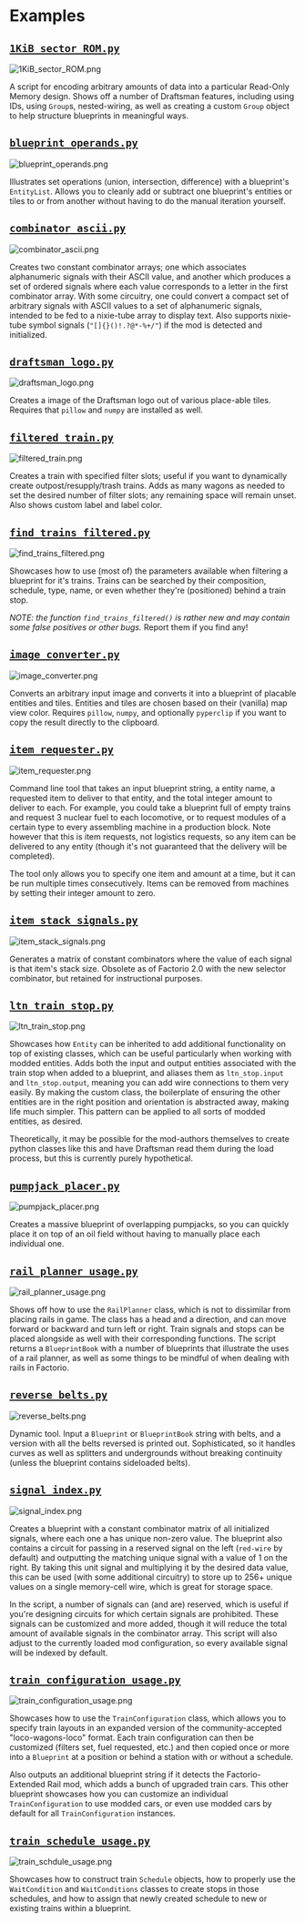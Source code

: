 # Examples

## [`1KiB_sector_ROM.py`](1KiB_sector_ROM.py)

![1KiB_sector_ROM.png](images/1KiB_sector_ROM.png)

A script for encoding arbitrary amounts of data into a particular Read-Only Memory design. Shows off a number of Draftsman features, including using IDs, using `Group`s, nested-wiring, as well as creating a custom `Group` object to help structure blueprints in meaningful ways.

## [`blueprint_operands.py`](blueprint_operands.py)

![blueprint_operands.png](images/blueprint_operands.png)

Illustrates set operations (union, intersection, difference) with a blueprint's `EntityList`. Allows you to cleanly add or subtract one blueprint's entities or tiles to or from another without having to do the manual iteration yourself.

## [`combinator_ascii.py`](combinator_ascii.py)

![combinator_ascii.png](images/combinator_ascii.png)

Creates two constant combinator arrays; one which associates alphanumeric signals with their ASCII value, and another which produces a set of ordered signals where each value corresponds to a letter in the first combinator array. With some circuitry, one could convert a compact set of arbitrary signals with ASCII values to a set of alphanumeric signals, intended to be fed to a nixie-tube array to display text. Also supports nixie-tube symbol signals (`"[]{}()!.?@*-%+/"`) if the mod is detected and initialized.

## [`draftsman_logo.py`](draftsman_logo.py)

![draftsman_logo.png](images/draftsman_logo.png)

Creates a image of the Draftsman logo out of various place-able tiles. Requires that `pillow` and `numpy` are installed as well.

## [`filtered_train.py`](filtered_train.py)

![filtered_train.png](images/filtered_train.png)

Creates a train with specified filter slots; useful if you want to dynamically create outpost/resupply/trash trains. Adds as many wagons as needed to set the desired number of filter slots; any remaining space will remain unset. Also shows custom label and label color.

## [`find_trains_filtered.py`](find_trains_filtered.py)

![find_trains_filtered.png](images/find_trains_filtered.png)

Showcases how to use (most of) the parameters available when filtering a blueprint for it's trains. Trains can be searched by their composition, schedule, type, name, or even whether they're (positioned) behind a train stop.

*NOTE: the function `find_trains_filtered()` is rather new and may contain some false positives or other bugs.* Report them if you find any!

## [`image_converter.py`](image_converter.py)

![image_converter.png](images/image_converter.png)

Converts an arbitrary input image and converts it into a blueprint of placable entities and tiles. Entities and tiles are chosen based on their (vanilla) map view color. Requires `pillow`, `numpy`, and optionally `pyperclip` if you want to copy the result directly to the clipboard.

## [`item_requester.py`](item_requester.py)

![item_requester.png](images/item_requester.png)

Command line tool that takes an input blueprint string, a entity name, a requested item to deliver to that entity, and the total integer amount to deliver to each. For example, you could take a blueprint full of empty trains and request 3 nuclear fuel to each locomotive, or to request modules of a certain type to every assembling machine in a production block. Note however that this is item requests, not logistics requests, so any item can be delivered to any entity (though it's not guaranteed that the delivery will be completed).

The tool only allows you to specify one item and amount at a time, but it can be run multiple times consecutively. Items can be removed from machines by setting their integer amount to zero.

## [`item_stack_signals.py`](item_stack_signals.py)

![item_stack_signals.png](images/item_stack_signals.png)

Generates a matrix of constant combinators where the value of each signal is that item's stack size. Obsolete as of Factorio 2.0 with the new selector combinator, but retained for instructional purposes.

## [`ltn_train_stop.py`](ltn_train_stop.py)

![ltn_train_stop.png](images/ltn_train_stop.png)

Showcases how `Entity` can be inherited to add additional functionality on top of existing classes, which can be useful particularly when working with modded entities. Adds both the
input and output entities associated with the train stop when added to a blueprint, and aliases them as `ltn_stop.input` and `ltn_stop.output`, meaning you can add wire connections to them very easily. By making the custom class, the boilerplate of ensuring the other entities are in the right position and orientation is abstracted away, making life much simpler. This pattern can be applied to all sorts of modded entities, as desired.

Theoretically, it may be possible for the mod-authors themselves to create python classes like this and have Draftsman read them during the load process, but this is currently purely hypothetical.

## [`pumpjack_placer.py`](pumpjack_placer.py)

![pumpjack_placer.png](images/pumpjack_placer.png)

Creates a massive blueprint of overlapping pumpjacks, so you can quickly place it on top of an oil field without having to manually place each individual one.

## [`rail_planner_usage.py`](rail_planner_usage.py)

![rail_planner_usage.png](images/rail_planner_usage.png)

Shows off how to use the `RailPlanner` class, which is not to dissimilar from placing rails in game. The class has a head and a direction, and can move forward or backward and turn left or right. Train signals and stops can be placed alongside as well with their corresponding functions. The script returns a `BlueprintBook` with a number of blueprints that illustrate the uses of a rail planner, as well as some things to be mindful of when dealing with rails in Factorio.

## [`reverse_belts.py`](reverse_belts.py)

![reverse_belts.png](images/reverse_belts.png)

Dynamic tool. Input a `Blueprint` or `BlueprintBook` string with belts, and a version with all the belts reversed is printed out. Sophisticated, so it handles curves as well as splitters and undergrounds without breaking continuity (unless the blueprint contains sideloaded belts).

## [`signal_index.py`](signal_index.py)

![signal_index.png](images/signal_index.png)

Creates a blueprint with a constant combinator matrix of all initialized signals, where each one a has unique non-zero value. The blueprint also contains a circuit for passing in a reserved signal on the left (`red-wire` by default) and outputting the matching unique signal with a value of 1 on the right. By taking this unit signal and multiplying it by the desired data value, this can be used (with some additional circuitry) to store up to 256+ unique values on a single memory-cell wire, which is great for storage space.

In the script, a number of signals can (and are) reserved, which is useful if you're designing circuits for which certain signals are prohibited. These signals can be customized and more added, though it will reduce the total amount of available signals in the combinator array. This script will also adjust to the currently loaded mod configuration, so every available signal will be indexed by default.

## [`train_configuration_usage.py`](train_configuration_usate.py)

![train_configuration_usage.png](images/train_configuration_usage.png)

Showcases how to use the `TrainConfiguration` class, which allows you to specify train layouts in an expanded version of the community-accepted "loco-wagons-loco" format. Each train configuration can then be customized (filters set, fuel requested, etc.) and then copied once or more into a `Blueprint` at a position or behind a station with or without a schedule.

Also outputs an additional blueprint string if it detects the Factorio-Extended Rail mod, which adds a bunch of upgraded train cars. This other blueprint showcases how you can customize an individual `TrainConfiguration` to use modded cars, or even use modded cars by default for all `TrainConfiguration` instances.

## [`train_schedule_usage.py`](train_schedule_usage.py)

![train_schdule_usage.png](images/train_schedule_usage.png)

Showcases how to construct train `Schedule` objects, how to properly use the `WaitCondition` and `WaitConditions` classes to create stops in those schedules, and how to assign that newly created schedule to new or existing trains within a blueprint.